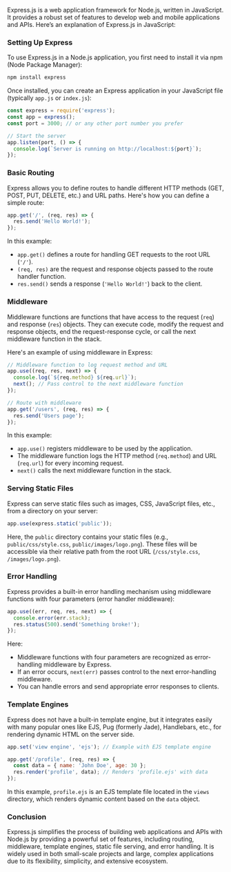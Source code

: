 Express.js is a web application framework for Node.js, written in JavaScript. It provides a robust set of features to develop web and mobile applications and APIs. Here’s an explanation of Express.js in JavaScript:

### Setting Up Express

To use Express.js in a Node.js application, you first need to install it via npm (Node Package Manager):

```bash
npm install express
```

Once installed, you can create an Express application in your JavaScript file (typically `app.js` or `index.js`):

```javascript
const express = require('express');
const app = express();
const port = 3000; // or any other port number you prefer

// Start the server
app.listen(port, () => {
  console.log(`Server is running on http://localhost:${port}`);
});
```

### Basic Routing

Express allows you to define routes to handle different HTTP methods (GET, POST, PUT, DELETE, etc.) and URL paths. Here's how you can define a simple route:

```javascript
app.get('/', (req, res) => {
  res.send('Hello World!');
});
```

In this example:
- `app.get()` defines a route for handling GET requests to the root URL (`'/'`).
- `(req, res)` are the request and response objects passed to the route handler function.
- `res.send()` sends a response (`'Hello World!'`) back to the client.

### Middleware

Middleware functions are functions that have access to the request (`req`) and response (`res`) objects. They can execute code, modify the request and response objects, end the request-response cycle, or call the next middleware function in the stack.

Here's an example of using middleware in Express:

```javascript
// Middleware function to log request method and URL
app.use((req, res, next) => {
  console.log(`${req.method} ${req.url}`);
  next(); // Pass control to the next middleware function
});

// Route with middleware
app.get('/users', (req, res) => {
  res.send('Users page');
});
```

In this example:
- `app.use()` registers middleware to be used by the application.
- The middleware function logs the HTTP method (`req.method`) and URL (`req.url`) for every incoming request.
- `next()` calls the next middleware function in the stack.

### Serving Static Files

Express can serve static files such as images, CSS, JavaScript files, etc., from a directory on your server:

```javascript
app.use(express.static('public'));
```

Here, the `public` directory contains your static files (e.g., `public/css/style.css`, `public/images/logo.png`). These files will be accessible via their relative path from the root URL (`/css/style.css`, `/images/logo.png`).

### Error Handling

Express provides a built-in error handling mechanism using middleware functions with four parameters (error handler middleware):

```javascript
app.use((err, req, res, next) => {
  console.error(err.stack);
  res.status(500).send('Something broke!');
});
```

Here:
- Middleware functions with four parameters are recognized as error-handling middleware by Express.
- If an error occurs, `next(err)` passes control to the next error-handling middleware.
- You can handle errors and send appropriate error responses to clients.

### Template Engines

Express does not have a built-in template engine, but it integrates easily with many popular ones like EJS, Pug (formerly Jade), Handlebars, etc., for rendering dynamic HTML on the server side.

```javascript
app.set('view engine', 'ejs'); // Example with EJS template engine

app.get('/profile', (req, res) => {
  const data = { name: 'John Doe', age: 30 };
  res.render('profile', data); // Renders 'profile.ejs' with data
});
```

In this example, `profile.ejs` is an EJS template file located in the `views` directory, which renders dynamic content based on the `data` object.

### Conclusion

Express.js simplifies the process of building web applications and APIs with Node.js by providing a powerful set of features, including routing, middleware, template engines, static file serving, and error handling. It is widely used in both small-scale projects and large, complex applications due to its flexibility, simplicity, and extensive ecosystem.
